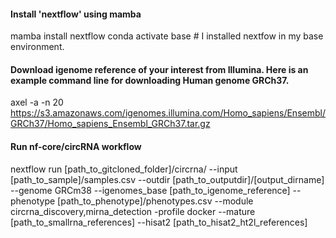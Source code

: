 #### Install 'nextflow' using mamba
mamba install nextflow 
conda activate base # I installed nextfow in my base environment.

#### Download igenome reference of your interest from Illumina. Here is an example command line for downloading Human genome GRCh37.  
axel -a -n 20 https://s3.amazonaws.com/igenomes.illumina.com/Homo_sapiens/Ensembl/GRCh37/Homo_sapiens_Ensembl_GRCh37.tar.gz

#### Run nf-core/circRNA workflow 
nextflow run [path_to_gitcloned_folder]/circrna/ --input [path_to_sample]/samples.csv --outdir [path_to_outputdir]/[output_dirname] --genome GRCm38 --igenomes_base [path_to_igenome_reference] --phenotype  [path_to_phenotype]/phenotypes.csv --module circrna_discovery,mirna_detection -profile docker --mature [path_to_smallrna_references] --hisat2 [path_to_hisat2_ht2l_references]
